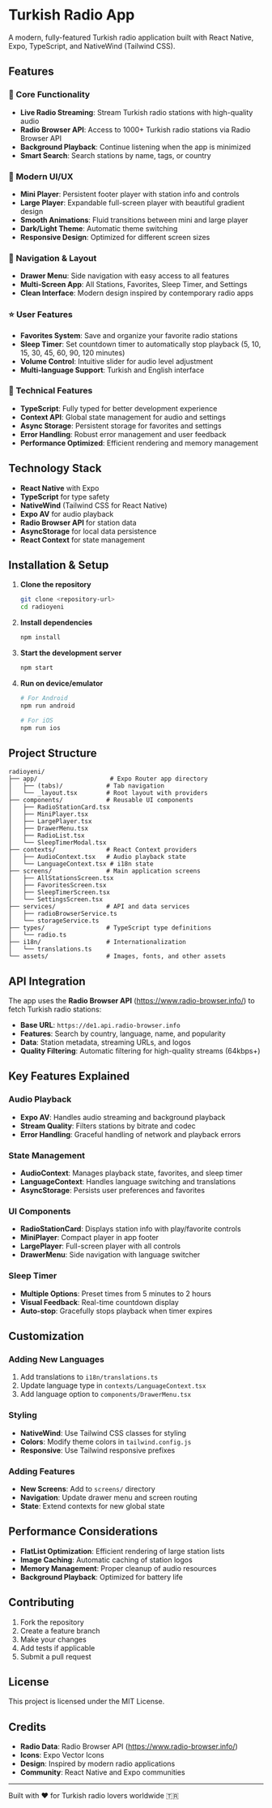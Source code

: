 # Turkish Radio App

A modern, fully-featured Turkish radio application built with React Native, Expo, TypeScript, and NativeWind (Tailwind CSS).

## Features

### 🎵 Core Functionality
- **Live Radio Streaming**: Stream Turkish radio stations with high-quality audio
- **Radio Browser API**: Access to 1000+ Turkish radio stations via Radio Browser API
- **Background Playback**: Continue listening when the app is minimized
- **Smart Search**: Search stations by name, tags, or country

### 🎨 Modern UI/UX
- **Mini Player**: Persistent footer player with station info and controls
- **Large Player**: Expandable full-screen player with beautiful gradient design
- **Smooth Animations**: Fluid transitions between mini and large player
- **Dark/Light Theme**: Automatic theme switching
- **Responsive Design**: Optimized for different screen sizes

### 📱 Navigation & Layout
- **Drawer Menu**: Side navigation with easy access to all features
- **Multi-Screen App**: All Stations, Favorites, Sleep Timer, and Settings
- **Clean Interface**: Modern design inspired by contemporary radio apps

### ⭐ User Features
- **Favorites System**: Save and organize your favorite radio stations
- **Sleep Timer**: Set countdown timer to automatically stop playback (5, 10, 15, 30, 45, 60, 90, 120 minutes)
- **Volume Control**: Intuitive slider for audio level adjustment
- **Multi-language Support**: Turkish and English interface

### 🔧 Technical Features
- **TypeScript**: Fully typed for better development experience
- **Context API**: Global state management for audio and settings
- **Async Storage**: Persistent storage for favorites and settings
- **Error Handling**: Robust error management and user feedback
- **Performance Optimized**: Efficient rendering and memory management

## Technology Stack

- **React Native** with Expo
- **TypeScript** for type safety
- **NativeWind** (Tailwind CSS for React Native)
- **Expo AV** for audio playback
- **Radio Browser API** for station data
- **AsyncStorage** for local data persistence
- **React Context** for state management

## Installation & Setup

1. **Clone the repository**
   ```bash
   git clone <repository-url>
   cd radioyeni
   ```

2. **Install dependencies**
   ```bash
   npm install
   ```

3. **Start the development server**
   ```bash
   npm start
   ```

4. **Run on device/emulator**
   ```bash
   # For Android
   npm run android
   
   # For iOS
   npm run ios
   ```

## Project Structure

```
radioyeni/
├── app/                    # Expo Router app directory
│   ├── (tabs)/            # Tab navigation
│   └── _layout.tsx        # Root layout with providers
├── components/            # Reusable UI components
│   ├── RadioStationCard.tsx
│   ├── MiniPlayer.tsx
│   ├── LargePlayer.tsx
│   ├── DrawerMenu.tsx
│   ├── RadioList.tsx
│   └── SleepTimerModal.tsx
├── contexts/              # React Context providers
│   ├── AudioContext.tsx   # Audio playback state
│   └── LanguageContext.tsx # i18n state
├── screens/               # Main application screens
│   ├── AllStationsScreen.tsx
│   ├── FavoritesScreen.tsx
│   ├── SleepTimerScreen.tsx
│   └── SettingsScreen.tsx
├── services/              # API and data services
│   ├── radioBrowserService.ts
│   └── storageService.ts
├── types/                 # TypeScript type definitions
│   └── radio.ts
├── i18n/                  # Internationalization
│   └── translations.ts
└── assets/                # Images, fonts, and other assets
```

## API Integration

The app uses the **Radio Browser API** (https://www.radio-browser.info/) to fetch Turkish radio stations:

- **Base URL**: `https://de1.api.radio-browser.info`
- **Features**: Search by country, language, name, and popularity
- **Data**: Station metadata, streaming URLs, and logos
- **Quality Filtering**: Automatic filtering for high-quality streams (64kbps+)

## Key Features Explained

### Audio Playback
- **Expo AV**: Handles audio streaming and background playback
- **Stream Quality**: Filters stations by bitrate and codec
- **Error Handling**: Graceful handling of network and playback errors

### State Management
- **AudioContext**: Manages playback state, favorites, and sleep timer
- **LanguageContext**: Handles language switching and translations
- **AsyncStorage**: Persists user preferences and favorites

### UI Components
- **RadioStationCard**: Displays station info with play/favorite controls
- **MiniPlayer**: Compact player in app footer
- **LargePlayer**: Full-screen player with all controls
- **DrawerMenu**: Side navigation with language switcher

### Sleep Timer
- **Multiple Options**: Preset times from 5 minutes to 2 hours
- **Visual Feedback**: Real-time countdown display
- **Auto-stop**: Gracefully stops playback when timer expires

## Customization

### Adding New Languages
1. Add translations to `i18n/translations.ts`
2. Update language type in `contexts/LanguageContext.tsx`
3. Add language option to `components/DrawerMenu.tsx`

### Styling
- **NativeWind**: Use Tailwind CSS classes for styling
- **Colors**: Modify theme colors in `tailwind.config.js`
- **Responsive**: Use Tailwind responsive prefixes

### Adding Features
- **New Screens**: Add to `screens/` directory
- **Navigation**: Update drawer menu and screen routing
- **State**: Extend contexts for new global state

## Performance Considerations

- **FlatList Optimization**: Efficient rendering of large station lists
- **Image Caching**: Automatic caching of station logos
- **Memory Management**: Proper cleanup of audio resources
- **Background Playback**: Optimized for battery life

## Contributing

1. Fork the repository
2. Create a feature branch
3. Make your changes
4. Add tests if applicable
5. Submit a pull request

## License

This project is licensed under the MIT License.

## Credits

- **Radio Data**: Radio Browser API (https://www.radio-browser.info/)
- **Icons**: Expo Vector Icons
- **Design**: Inspired by modern radio applications
- **Community**: React Native and Expo communities

---

Built with ❤️ for Turkish radio lovers worldwide 🇹🇷
